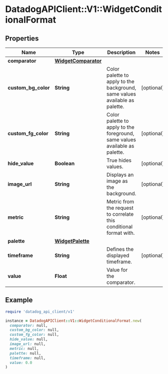 # DatadogAPIClient::V1::WidgetConditionalFormat

## Properties

| Name                | Type                                        | Description                                                                 | Notes      |
| ------------------- | ------------------------------------------- | --------------------------------------------------------------------------- | ---------- |
| **comparator**      | [**WidgetComparator**](WidgetComparator.md) |                                                                             |            |
| **custom_bg_color** | **String**                                  | Color palette to apply to the background, same values available as palette. | [optional] |
| **custom_fg_color** | **String**                                  | Color palette to apply to the foreground, same values available as palette. | [optional] |
| **hide_value**      | **Boolean**                                 | True hides values.                                                          | [optional] |
| **image_url**       | **String**                                  | Displays an image as the background.                                        | [optional] |
| **metric**          | **String**                                  | Metric from the request to correlate this conditional format with.          | [optional] |
| **palette**         | [**WidgetPalette**](WidgetPalette.md)       |                                                                             |            |
| **timeframe**       | **String**                                  | Defines the displayed timeframe.                                            | [optional] |
| **value**           | **Float**                                   | Value for the comparator.                                                   |            |

## Example

```ruby
require 'datadog_api_client/v1'

instance = DatadogAPIClient::V1::WidgetConditionalFormat.new(
  comparator: null,
  custom_bg_color: null,
  custom_fg_color: null,
  hide_value: null,
  image_url: null,
  metric: null,
  palette: null,
  timeframe: null,
  value: 0.0
)
```
